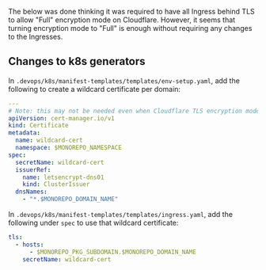 The below was done thinking it was required to have all Ingress behind TLS to allow "Full" encryption mode on Cloudflare. However, it seems that turning encryption mode to "Full" is enough without requiring any changes to the Ingresses.

## Changes to k8s generators

In `.devops/k8s/manifest-templates/templates/env-setup.yaml`, add the following to create a wildcard certificate per domain:

```yaml
---
# Note: this may not be needed even when Cloudflare TLS encryption mode is full
apiVersion: cert-manager.io/v1
kind: Certificate
metadata:
  name: wildcard-cert
  namespace: $MONOREPO_NAMESPACE
spec:
  secretName: wildcard-cert
  issuerRef:
    name: letsencrypt-dns01
    kind: ClusterIssuer
  dnsNames:
    - "*.$MONOREPO_DOMAIN_NAME"
```

In `.devops/k8s/manifest-templates/templates/ingress.yaml`, add the following under `spec` to use that wildcard certificate:

```yaml
tls:
  - hosts:
      - $MONOREPO_PKG_SUBDOMAIN.$MONOREPO_DOMAIN_NAME
    secretName: wildcard-cert
```
